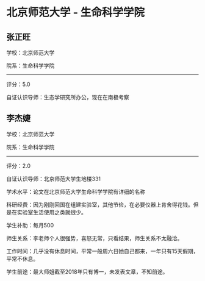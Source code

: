 # 北京师范大学 - 生命科学学院

## 张正旺

学校：北京师范大学

院系：生命科学学院

* * *

评分：5.0

自证认识导师：生态学研究所办公，现在在南极考察

## 李杰婕

学校：北京师范大学

院系：生命科学学院

* * *

评分：2.0

自证认识导师：北京师范大学生地楼331

学术水平：论文在北京师范大学生命科学学院有详细的名称

科研经费：因为刚刚回国在组建实验室，其他节俭，在必要仪器上肯舍得花钱。但是在实验室生活使用之类就很少。

学生补助：每月500

师生关系：李老师个人很强势，喜怒无常，只看结果，师生关系不太融洽。

工作时间：几乎没有休息时间，平常一般周六日她自己都来，一年只有15天假期，平常不休息。

学生前途：最大师姐截至2018年只有博一，未发表文章，不知前途。